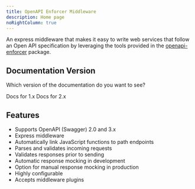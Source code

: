 ```yaml
---
title: OpenAPI Enforcer Middleware
description: Home page
noRightColumn: true
---
```


An express middleware that makes it easy to write web services that follow an Open API specification by leveraging the tools provided in the [openapi-enforcer](https://www.npmjs.com/package/openapi-enforcer) package.

## Documentation Version

Which version of the documentation do you want to see?

<el-button onclick="window.location.href = '/1.x'">Docs for 1.x</el-button>
<el-button onclick="window.location.href = '/2.x'" type="success">Docs for 2.x</el-button>

## Features

- Supports OpenAPI (Swagger) 2.0 and 3.x
- Express middleware
- Automatically link JavaScript functions to path endpoints
- Parses and validates incoming requests
- Validates responses prior to sending
- Automatic response mocking in development
- Option for manual response mocking in production
- Highly configurable
- Accepts middleware plugins
